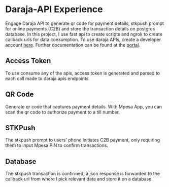 # Daraja-API Experience
Engage Daraja API to generate qr code for payment details, stkpush prompt for online payments (C2B) and store the transaction details on postgres database. In this project, I use fast api to create scripts and ngrok to create callback urls for data consumption.
To use daraja APIs, create a developer account [here](https://developer.safaricom.co.ke/). Further documentation can be found at the [portal](https://developer.safaricom.co.ke/Documentation).

## Access Token
To use consume any of the apis, access token is generated and parsed to each call made to daraja apis endpoints.

## QR Code
Generate qr code that captures payment details. With Mpesa App, you can scan the qr code to authorize payment to a till number.

## STKPush
The stkpush prompt to users' phone initiates C2B payment, only requiring them to input Mpesa PIN to confirm transactions. 

## Database
The stkpush transaction is confirmed, a json response is forwarded to the callback url from where I pick relevant data and store it on a database.
